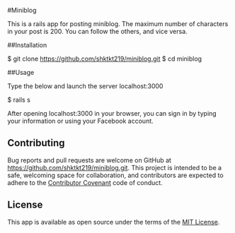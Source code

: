 #Miniblog

This is a rails app for posting miniblog. The maximum number of characters in your post is 200. You can follow the others, and vice versa.

##Installation

  $ git clone https://github.com/shktkt219/miniblog.git
  $ cd miniblog

##Usage

Type the below and launch the server localhost:3000

  $ rails s

After opening localhost:3000 in your browser, you can sign in by typing your information or using your Facebook account.

## Contributing

Bug reports and pull requests are welcome on GitHub at https://github.com/shktkt219/miniblog.git. This project is intended to be a safe, welcoming space for collaboration, and contributors are expected to adhere to the [Contributor Covenant](contributor-covenant.org) code of conduct.

## License

This app is available as open source under the terms of the [MIT License](http://opensource.org/licenses/MIT).
